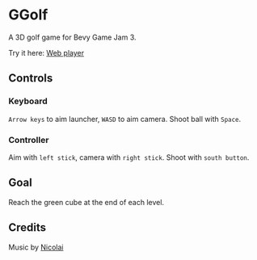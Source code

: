 # GGolf

A 3D golf game for Bevy Game Jam 3.

Try it here: [Web player](https://askor.github.io/bevy_game_jam_3/)

## Controls

### Keyboard
`Arrow keys` to aim launcher, `WASD` to aim camera. Shoot ball with `Space`.

### Controller
Aim with `left stick`, camera with `right stick`. Shoot with `south button`.

## Goal

Reach the green cube at the end of each level.

## Credits

Music by [Nicolai](https://github.com/NicolaiF)